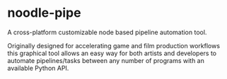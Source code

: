 # noodle-pipe
A cross-platform customizable node based pipeline automation tool.

Originally designed for accelerating game and film production workflows this graphical tool allows an easy way for both artists and developers to automate pipelines/tasks between any number of programs with an available Python API.
